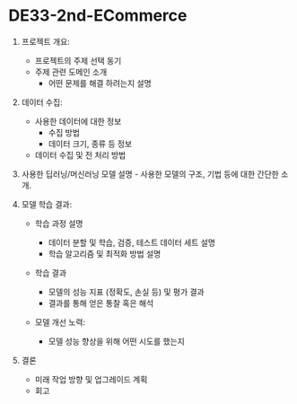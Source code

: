 # DE33-2nd-ECommerce






1. 프로젝트  개요:
    - 프로젝트의 주제 선택 동기
    - 주제 관련  도메인 소개
        - 어떤 문제를 해결 하려는지 설명
          
1. 데이터 수집:
    - 사용한 데이터에 대한 정보
	    - 수집 방법
	    - 데이터 크기, 종류 등 정보
    - 데이터 수집 및 전 처리 방법
      
1. 사용한 딥러닝/머신러닝 모델 설명
	    - 사용한 모델의 구조, 기법 등에 대한 간단한 소개.
	 
1. 모델 학습 결과:
	 - 학습 과정 설명
		- 데이터 분할 및 학습, 검증, 테스트 데이터 세트 설명
		- 학습 알고리즘 및 최적화 방법 설명

	- 학습 결과
		- 모델의 성능 지표 (정확도, 손실 등) 및 평가 결과
		- 결과를 통해 얻은 통찰 혹은 해석

	- 모델 개선 노력:
		- 모델 성능 향상을 위해 어떤 시도를 했는지
		
1. 결론
	- 미래 작업 방향 및 업그레이드 계획
	- 회고
